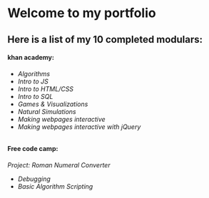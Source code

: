 <h1>Welcome to my portfolio</h1>

<h2>Here is a list of my 10 completed modulars:</h2>

<h4>khan academy:</h4>
<h6><ul>
<li>Algorithms</li>
<li>Intro to JS</li>
<li>Intro to HTML/CSS</li>
<li>Intro to SQL</li>
<li>Games & Visualizations</li>
<li>Natural Simulations</li>
<li>Making webpages interactive</li>
<li>Making webpages interactive with jQuery</li>
</ul></h6>

<h4>Free code camp:</h4>
<h6>
  Project: Roman Numeral Converter
<ul>
  <li>Debugging</li>
  <li>Basic Algorithm Scripting</li>
</ul></h6>

